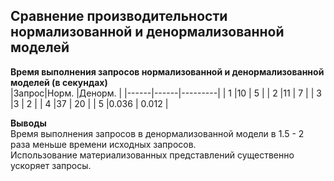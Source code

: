 ## Сравнение производительности нормализованной и денормализованной моделей ##
   
**Время выполнения запросов нормализованной и денормализованной моделей (в секундах)**   
|Запрос|Норм. |Денорм.  |
|------|------|---------|
|  1   |10    | 5      |
|  2   |11    | 7      |
|  3   |3     | 2       |
|  4   |37    | 20      |
|  5   |0.036 | 0.012   |
   
**Выводы**   
Время выполнения запросов в денормализованной модели в 1.5 - 2 раза меньше времени исходных запросов.   
Использование материализованных представлений существенно ускоряет запросы.   
   
